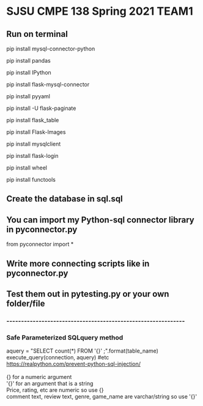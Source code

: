 # SJSU CMPE 138 Spring 2021 TEAM1
## Run on terminal

pip install mysql-connector-python

pip install pandas

pip install IPython

pip install flask-mysql-connector

pip install pyyaml

pip install -U flask-paginate

pip install flask_table

pip install Flask-Images

pip install mysqlclient

pip install flask-login

pip install wheel

pip install functools

## Create the database in sql.sql

## You can import my Python-sql connector library in pyconnector.py

from pyconnector import *

## Write more connecting scripts like in pyconnector.py
## Test them out in pytesting.py or your own folder/file

### -------------------------------------------------------------
### Safe Parameterized SQLquery method 
aquery = "SELECT count(*) FROM '{}' ;".format(table_name)<br>
execute_query(connection, aquery) #etc<br>
https://realpython.com/prevent-python-sql-injection/<br>
<br>
{} for a numeric argument<br>
'{}' for an argument that is a string<br>
Price, rating, etc are numeric so use {}<br>
comment text, review text, genre, game_name are varchar/string so use '{}'<br>

